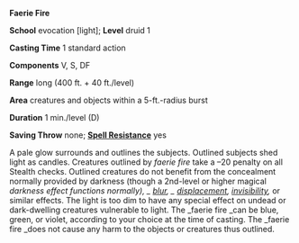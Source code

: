 **Faerie Fire**

**School** evocation [light]; **Level** druid 1

**Casting Time** 1 standard action

**Components** V, S, DF

**Range** long (400 ft. + 40 ft./level)

**Area** creatures and objects within a 5-ft.-radius burst

**Duration** 1 min./level (D)

**Saving Throw** none; **[Spell Resistance](../glossary#_spell-resistance)** yes

A pale glow surrounds and outlines the subjects. Outlined subjects shed light as candles. Creatures outlined by _faerie fire_ take a –20 penalty on all Stealth checks. Outlined creatures do not benefit from the concealment normally provided by darkness (though a 2nd-level or higher magical _darkness _effect functions normally), _ [blur](blur#_blur)_, _ [displacement](displacement#_displacement), [invisibility](invisibility#_invisibility),_ or similar effects. The light is too dim to have any special effect on undead or dark-dwelling creatures vulnerable to light. The _faerie fire _can be blue, green, or violet, according to your choice at the time of casting. The _faerie fire _does not cause any harm to the objects or creatures thus outlined.

